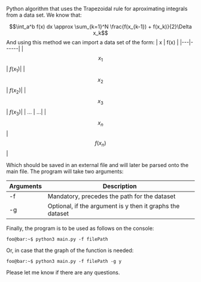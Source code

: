 Python algorithm that uses the Trapezoidal rule for aproximating integrals
from a data set.
We know that:

$$\int_a^b f(x) dx \approx \sum_{k=1}^N \frac{f(x_{k-1}) + f(x_k)}{2}\Delta x_k$$
And using this method we can import a data set of the form:
| x | f(x) |
|---|------|
| $$x_1$$ | $f(x_1)$|
| $$x_2$$ | $f(x_2)$|
| $$x_3$$ | $f(x_3)$|
| ... | ...|
| $$x_n$$ | $$f(x_n)$$|


Which should be saved in an external file and will later be parsed onto the main file.
The program will take two arguments:


| Arguments | Description |
|---|---|
| -f | Mandatory, precedes the path for the dataset |
| -g | Optional, if the argument is y then it graphs the dataset |

Finally, the program is to be used as follows on the console:
```console
foo@bar:~$ python3 main.py -f filePath 
```
Or, in case that the graph of the function is needed:
```console
foo@bar:~$ python3 main.py -f filePath -g y
```

Please let me know if there are any questions.


